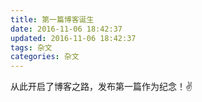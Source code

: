 ```yaml
---
title: 第一篇博客诞生
date: 2016-11-06 18:42:37
updated: 2016-11-06 18:42:37
tags: 杂文
categories: 杂文
---
```

从此开启了博客之路，发布第一篇作为纪念！✌️

